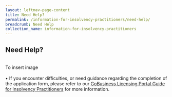 ```yaml
---
layout: leftnav-page-content
title: Need Help?
permalink: /information-for-insolvency-practitioners/need-help/
breadcrumb: Need Help
collection_name: information-for-insolvency-practitioners
---
```


Need Help?
---
<br>
To insert image<br>
<br>
•	If you encounter difficulties, or need guidance regarding the completion of the application form, please refer to our <a href="/images/GoBusiness%20Licensing%20Guide%20for%20Regulated%20Dealers_ACD_20191127.pdf" target="_blank">GoBusiness Licensing Portal Guide for Insolvency Practitioners</a> for more information.




